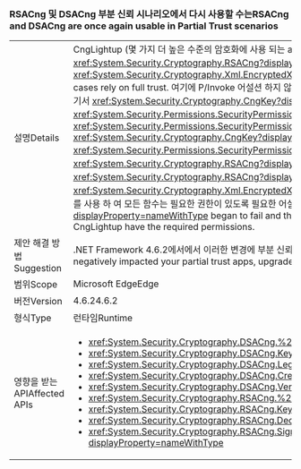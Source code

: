 ### <a name="rsacng-and-dsacng-are-once-again-usable-in-partial-trust-scenarios"></a><span data-ttu-id="974c7-101">RSACng 및 DSACng 부분 신뢰 시나리오에서 다시 사용할 수는</span><span class="sxs-lookup"><span data-stu-id="974c7-101">RSACng and DSACng are once again usable in Partial Trust scenarios</span></span>

|   |   |
|---|---|
|<span data-ttu-id="974c7-102">설명</span><span class="sxs-lookup"><span data-stu-id="974c7-102">Details</span></span>|<span data-ttu-id="974c7-103">CngLightup (몇 가지 더 높은 수준의 암호화에 사용 되는 api와 같은 <xref:System.Security.Cryptography.Xml.EncryptedXml?displayProperty=nameWithType>) 및 <xref:System.Security.Cryptography.RSACng?displayProperty=nameWithType> 경우에 따라 완전 신뢰에 의존 합니다.</span><span class="sxs-lookup"><span data-stu-id="974c7-103">CngLightup (used in several higher-level crypto apis, such as <xref:System.Security.Cryptography.Xml.EncryptedXml?displayProperty=nameWithType>) and <xref:System.Security.Cryptography.RSACng?displayProperty=nameWithType> in some cases rely on full trust.</span></span> <span data-ttu-id="974c7-104">여기에 P/Invoke 어설션 하지 않고 <xref:System.Security.Permissions.SecurityPermissionFlag.UnmanagedCode?displayProperty=nameWithType> 권한과 코드 경로 여기서 <xref:System.Security.Cryptography.CngKey?displayProperty=nameWithType> 에 대 한 사용 권한 요청이 <xref:System.Security.Permissions.SecurityPermissionFlag.UnmanagedCode?displayProperty=nameWithType>합니다.</span><span class="sxs-lookup"><span data-stu-id="974c7-104">These include P/Invokes without asserting <xref:System.Security.Permissions.SecurityPermissionFlag.UnmanagedCode?displayProperty=nameWithType> permissions, and code paths where <xref:System.Security.Cryptography.CngKey?displayProperty=nameWithType> has permission demands for <xref:System.Security.Permissions.SecurityPermissionFlag.UnmanagedCode?displayProperty=nameWithType>.</span></span> <span data-ttu-id="974c7-105">.NET Framework 4.6.2부터 CngLightup 사용한 전환할 <xref:System.Security.Cryptography.RSACng?displayProperty=nameWithType> 가능 합니다.</span><span class="sxs-lookup"><span data-stu-id="974c7-105">Starting with the .NET Framework 4.6.2, CngLightup was used to switch to <xref:System.Security.Cryptography.RSACng?displayProperty=nameWithType> wherever possible.</span></span> <span data-ttu-id="974c7-106">따라서 부분 신뢰 응용 프로그램을 성공적으로 사용 되는 <xref:System.Security.Cryptography.Xml.EncryptedXml?displayProperty=nameWithType> 실패 하 고 throw 시작 <xref:System.Security.SecurityException> 예외입니다. 이 변경은 CngLightup를 사용 하 여 모든 함수는 필요한 권한이 있도록 필요한 어설션을 추가 합니다.</span><span class="sxs-lookup"><span data-stu-id="974c7-106">As a result, partial trust apps that successfully used <xref:System.Security.Cryptography.Xml.EncryptedXml?displayProperty=nameWithType> began to fail and throw <xref:System.Security.SecurityException> exceptions.This change adds the required asserts so that all functions using CngLightup have the required permissions.</span></span>|
|<span data-ttu-id="974c7-107">제안 해결 방법</span><span class="sxs-lookup"><span data-stu-id="974c7-107">Suggestion</span></span>|<span data-ttu-id="974c7-108">.NET Framework 4.6.2에서에서 이러한 변경에 부분 신뢰 응용 프로그램 부정적인 영향을 주는, 경우에.NET Framework 4.7.1 업그레이드 합니다.</span><span class="sxs-lookup"><span data-stu-id="974c7-108">If this change in the .NET Framework 4.6.2 has negatively impacted your partial trust apps, upgrade to the .NET Framework 4.7.1.</span></span>|
|<span data-ttu-id="974c7-109">범위</span><span class="sxs-lookup"><span data-stu-id="974c7-109">Scope</span></span>|<span data-ttu-id="974c7-110">Microsoft Edge</span><span class="sxs-lookup"><span data-stu-id="974c7-110">Edge</span></span>|
|<span data-ttu-id="974c7-111">버전</span><span class="sxs-lookup"><span data-stu-id="974c7-111">Version</span></span>|<span data-ttu-id="974c7-112">4.6.2</span><span class="sxs-lookup"><span data-stu-id="974c7-112">4.6.2</span></span>|
|<span data-ttu-id="974c7-113">형식</span><span class="sxs-lookup"><span data-stu-id="974c7-113">Type</span></span>|<span data-ttu-id="974c7-114">런타임</span><span class="sxs-lookup"><span data-stu-id="974c7-114">Runtime</span></span>|
|<span data-ttu-id="974c7-115">영향을 받는 API</span><span class="sxs-lookup"><span data-stu-id="974c7-115">Affected APIs</span></span>|<ul><li><xref:System.Security.Cryptography.DSACng.%23ctor(System.Security.Cryptography.CngKey)?displayProperty=nameWithType></li><li><xref:System.Security.Cryptography.DSACng.Key?displayProperty=nameWithType></li><li><xref:System.Security.Cryptography.DSACng.LegalKeySizes?displayProperty=nameWithType></li><li><xref:System.Security.Cryptography.DSACng.CreateSignature(System.Byte[])?displayProperty=nameWithType></li><li><xref:System.Security.Cryptography.DSACng.VerifySignature(System.Byte[],System.Byte[])?displayProperty=nameWithType></li><li><xref:System.Security.Cryptography.RSACng.%23ctor(System.Security.Cryptography.CngKey)?displayProperty=nameWithType></li><li><xref:System.Security.Cryptography.RSACng.Key?displayProperty=nameWithType></li><li><xref:System.Security.Cryptography.RSACng.Decrypt(System.Byte[],System.Security.Cryptography.RSAEncryptionPadding)?displayProperty=nameWithType></li><li><xref:System.Security.Cryptography.RSACng.SignHash(System.Byte[],System.Security.Cryptography.HashAlgorithmName,System.Security.Cryptography.RSASignaturePadding)?displayProperty=nameWithType></li></ul>|

